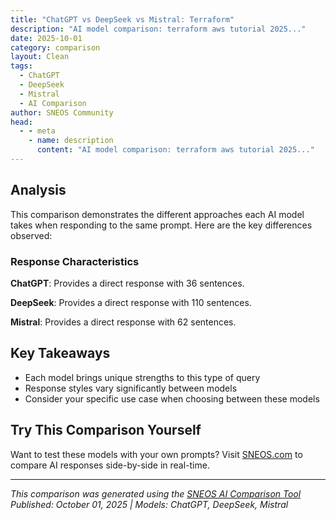 ```yaml
---
title: "ChatGPT vs DeepSeek vs Mistral: Terraform"
description: "AI model comparison: terraform aws tutorial 2025..."
date: 2025-10-01
category: comparison
layout: Clean
tags:
  - ChatGPT
  - DeepSeek
  - Mistral
  - AI Comparison
author: SNEOS Community
head:
  - - meta
    - name: description
      content: "AI model comparison: terraform aws tutorial 2025..."
---
```


<ChatComparison
  title="ChatGPT vs DeepSeek vs Mistral: Terraform"
  prompt="terraform aws tutorial 2025"
  :responses='{
    "ChatGPT": "Sure! Here\u0027s a step-by-step Terraform AWS tutorial updated for 2025, which will help you get started with provisioning AWS infrastructure using Terraform.\n\n---\n\n## Terraform AWS Tutorial 2025\n\n### Prerequisites\n1. **Terraform installed** (v1.5\u002B recommended)\n   - Download: https://www.terraform.io/downloads.html\n2. **AWS Account**\n3. **AWS CLI installed and configured** (optional but recommended)\n   - Install: https://aws.amazon.com/cli/\n   - Configure: \u0060aws configure\u0060\n\n---\n\n### Step 1: Set up your project\nCreate a new directory for your Terraform project and initiate Terraform.\n\n\u0060\u0060\u0060bash\nmkdir terraform-aws-demo\ncd terraform-aws-demo\n\u0060\u0060\u0060\n\nCreate a file named \u0060main.tf\u0060:\n\n\u0060\u0060\u0060hcl\nterraform {\n  required_providers {\n    aws = {\n      source  = \u0022hashicorp/aws\u0022\n      version = \u0022~\u003E 5.0\u0022\n    }\n  }\n  required_version = \u0022\u003E= 1.5.0\u0022\n}\n\nprovider \u0022aws\u0022 {\n  region = \u0022us-east-1\u0022\n}\n\u0060\u0060\u0060\n\n---\n\n### Step 2: Create an AWS EC2 instance\n\nAdd this resource to your \u0060main.tf\u0060 to provision a simple EC2 instance:\n\n\u0060\u0060\u0060hcl\nresource \u0022aws_instance\u0022 \u0022example\u0022 {\n  ami           = \u0022ami-08c40ec9ead489470\u0022  # Amazon Linux 2 AMI in us-east-1 (confirm latest in your region)\n  instance_type = \u0022t2.micro\u0022\n\n  tags = {\n    Name = \u0022TerraformExampleInstance\u0022\n  }\n}\n\u0060\u0060\u0060\n\nNote: Always verify the latest AMI ID for your region from AWS Console or CLI.\n\n---\n\n### Step 3: Initialize Terraform\n\nRun:\n\n\u0060\u0060\u0060bash\nterraform init\n\u0060\u0060\u0060\n\nThis downloads the AWS provider plugin and prepares your project.\n\n---\n\n### Step 4: Plan the deployment\n\nCheck what Terraform will do:\n\n\u0060\u0060\u0060bash\nterraform plan\n\u0060\u0060\u0060\n\nReview the output to verify resources to be created.\n\n---\n\n### Step 5: Apply the configuration\n\nCreate the resources in AWS:\n\n\u0060\u0060\u0060bash\nterraform apply\n\u0060\u0060\u0060\n\nType \u0060yes\u0060 to confirm.\n\nTerraform will provision your EC2 instance.\n\n---\n\n### Step 6: Verify your infrastructure\n\nLog into AWS Console -\u003E EC2 dashboard to verify the instance is running.\n\n---\n\n### Step 7: Clean up (optional)\n\nWhen done, destroy the resources to prevent costs:\n\n\u0060\u0060\u0060bash\nterraform destroy\n\u0060\u0060\u0060\n\nType \u0060yes\u0060 to confirm.\n\n---\n\n## Additional Tips\n\n- **State Management:** Terraform stores state locally by default (\u0060terraform.tfstate\u0060). For team collaboration, consider remote state storage (e.g., S3 backend with DynamoDB lock).\n- **Security:** Never commit AWS credentials or sensitive info to version control.\n- **Variable Usage:** Use variables to parametrize your configurations (see \u0060variables.tf\u0060):\n  \n\u0060\u0060\u0060hcl\nvariable \u0022region\u0022 {\n  description = \u0022AWS region\u0022\n  type        = string\n  default     = \u0022us-east-1\u0022\n}\n\u0060\u0060\u0060\n\nAnd reference it:\n\n\u0060\u0060\u0060hcl\nprovider \u0022aws\u0022 {\n  region = var.region\n}\n\u0060\u0060\u0060\n\n- **Modules:** Break your infrastructure into reusable modules for larger projects.\n  \n---\n\nIf you want, I can provide sample code for those advanced topics or help set up VPCs, IAM roles, S3 buckets, etc. Just ask!",
    "DeepSeek": "I\u0027ll provide you with a comprehensive Terraform AWS tutorial for 2025, covering modern best practices and the latest features.\n\n## Prerequisites\n\n- **Terraform 1.7\u002B** (latest version)\n- **AWS CLI** configured with credentials\n- **Basic AWS knowledge**\n\n## 1. Setup and Installation\n\n### Install Terraform\n\u0060\u0060\u0060bash\n# On macOS\nbrew tap hashicorp/tap\nbrew install hashicorp/tap/terraform\n\n# On Windows (Chocolatey)\nchoco install terraform\n\n# On Linux\nwget -O- https://apt.releases.hashicorp.com/gpg | sudo gpg --dearmor -o /usr/share/keyrings/hashicorp-archive-keyring.gpg\necho \u0022deb [signed-by=/usr/share/keyrings/hashicorp-archive-keyring.gpg] https://apt.releases.hashicorp.com $(lsb_release -cs) main\u0022 | sudo tee /etc/apt/sources.list.d/hashicorp.list\nsudo apt update \u0026\u0026 sudo apt install terraform\n\u0060\u0060\u0060\n\n### Configure AWS CLI\n\u0060\u0060\u0060bash\naws configure\n# Enter your AWS Access Key, Secret Key, region (us-east-1), and output format (json)\n\u0060\u0060\u0060\n\n## 2. Project Structure\n\nCreate the following directory structure:\n\u0060\u0060\u0060\nterraform-aws-project/\n\u251C\u2500\u2500 main.tf\n\u251C\u2500\u2500 variables.tf\n\u251C\u2500\u2500 outputs.tf\n\u251C\u2500\u2500 terraform.tfvars\n\u2514\u2500\u2500 providers.tf\n\u0060\u0060\u0060\n\n## 3. Basic Configuration\n\n### providers.tf\n\u0060\u0060\u0060hcl\nterraform {\n  required_version = \u0022\u003E= 1.7.0\u0022\n  \n  required_providers {\n    aws = {\n      source  = \u0022hashicorp/aws\u0022\n      version = \u0022~\u003E 5.0\u0022\n    }\n  }\n\n  # Optional: Remote State Backend (S3 recommended)\n  backend \u0022s3\u0022 {\n    bucket = \u0022my-terraform-state-2025\u0022\n    key    = \u0022terraform.tfstate\u0022\n    region = \u0022us-east-1\u0022\n    # For state locking\n    dynamodb_table = \u0022terraform-state-locking\u0022\n  }\n}\n\nprovider \u0022aws\u0022 {\n  region = var.aws_region\n  \n  default_tags {\n    tags = {\n      Environment = var.environment\n      Project     = \u0022terraform-tutorial-2025\u0022\n      ManagedBy   = \u0022terraform\u0022\n    }\n  }\n}\n\u0060\u0060\u0060\n\n### variables.tf\n\u0060\u0060\u0060hcl\nvariable \u0022aws_region\u0022 {\n  description = \u0022AWS region\u0022\n  type        = string\n  default     = \u0022us-east-1\u0022\n}\n\nvariable \u0022environment\u0022 {\n  description = \u0022Deployment environment\u0022\n  type        = string\n  default     = \u0022dev\u0022\n  validation {\n    condition     = contains([\u0022dev\u0022, \u0022staging\u0022, \u0022prod\u0022], var.environment)\n    error_message = \u0022Environment must be dev, staging, or prod.\u0022\n  }\n}\n\nvariable \u0022vpc_cidr\u0022 {\n  description = \u0022CIDR block for VPC\u0022\n  type        = string\n  default     = \u002210.0.0.0/16\u0022\n}\n\nvariable \u0022instance_type\u0022 {\n  description = \u0022EC2 instance type\u0022\n  type        = string\n  default     = \u0022t3.micro\u0022\n}\n\nvariable \u0022enable_monitoring\u0022 {\n  description = \u0022Enable CloudWatch monitoring\u0022\n  type        = bool\n  default     = true\n}\n\u0060\u0060\u0060\n\n## 4. Core Infrastructure\n\n### main.tf\n\u0060\u0060\u0060hcl\n# VPC Module (using community module for best practices)\nmodule \u0022vpc\u0022 {\n  source  = \u0022terraform-aws-modules/vpc/aws\u0022\n  version = \u0022~\u003E 5.0\u0022\n\n  name = \u0022main-vpc-${var.environment}\u0022\n  cidr = var.vpc_cidr\n\n  azs             = [\u0022us-east-1a\u0022, \u0022us-east-1b\u0022]\n  private_subnets = [\u002210.0.1.0/24\u0022, \u002210.0.2.0/24\u0022]\n  public_subnets  = [\u002210.0.101.0/24\u0022, \u002210.0.102.0/24\u0022]\n\n  enable_nat_gateway = true\n  enable_vpn_gateway = false\n  single_nat_gateway = var.environment == \u0022dev\u0022 ? true : false\n\n  tags = {\n    Environment = var.environment\n    Terraform   = \u0022true\u0022\n  }\n}\n\n# Security Group\nresource \u0022aws_security_group\u0022 \u0022web_sg\u0022 {\n  name        = \u0022web-sg-${var.environment}\u0022\n  description = \u0022Security group for web servers\u0022\n  vpc_id      = module.vpc.vpc_id\n\n  ingress {\n    description = \u0022HTTP\u0022\n    from_port   = 80\n    to_port     = 80\n    protocol    = \u0022tcp\u0022\n    cidr_blocks = [\u00220.0.0.0/0\u0022]\n  }\n\n  ingress {\n    description = \u0022HTTPS\u0022\n    from_port   = 443\n    to_port     = 443\n    protocol    = \u0022tcp\u0022\n    cidr_blocks = [\u00220.0.0.0/0\u0022]\n  }\n\n  ingress {\n    description = \u0022SSH\u0022\n    from_port   = 22\n    to_port     = 22\n    protocol    = \u0022tcp\u0022\n    cidr_blocks = [\u00220.0.0.0/0\u0022]\n  }\n\n  egress {\n    from_port   = 0\n    to_port     = 0\n    protocol    = \u0022-1\u0022\n    cidr_blocks = [\u00220.0.0.0/0\u0022]\n  }\n\n  tags = {\n    Name = \u0022web-sg-${var.environment}\u0022\n  }\n}\n\n# EC2 Instance with latest Amazon Linux 2023\ndata \u0022aws_ami\u0022 \u0022amazon_linux_2023\u0022 {\n  most_recent = true\n  owners      = [\u0022amazon\u0022]\n\n  filter {\n    name   = \u0022name\u0022\n    values = [\u0022al2023-ami-2023.*-x86_64\u0022]\n  }\n\n  filter {\n    name   = \u0022virtualization-type\u0022\n    values = [\u0022hvm\u0022]\n  }\n}\n\n# IAM Role for EC2\nresource \u0022aws_iam_role\u0022 \u0022ec2_role\u0022 {\n  name = \u0022ec2-role-${var.environment}\u0022\n\n  assume_role_policy = jsonencode({\n    Version = \u00222012-10-17\u0022\n    Statement = [\n      {\n        Action = \u0022sts:AssumeRole\u0022\n        Effect = \u0022Allow\u0022\n        Principal = {\n          Service = \u0022ec2.amazonaws.com\u0022\n        }\n      }\n    ]\n  })\n}\n\nresource \u0022aws_iam_role_policy_attachment\u0022 \u0022ssm_managed_instance\u0022 {\n  role       = aws_iam_role.ec2_role.name\n  policy_arn = \u0022arn:aws:iam::aws:policy/AmazonSSMManagedInstanceCore\u0022\n}\n\nresource \u0022aws_iam_instance_profile\u0022 \u0022ec2_profile\u0022 {\n  name = \u0022ec2-profile-${var.environment}\u0022\n  role = aws_iam_role.ec2_role.name\n}\n\n# EC2 Instance\nresource \u0022aws_instance\u0022 \u0022web_server\u0022 {\n  ami                    = data.aws_ami.amazon_linux_2023.id\n  instance_type          = var.instance_type\n  subnet_id              = module.vpc.public_subnets[0]\n  vpc_security_group_ids = [aws_security_group.web_sg.id]\n  iam_instance_profile   = aws_iam_instance_profile.ec2_profile.name\n\n  user_data = base64encode(\u003C\u003C-EOF\n    #!/bin/bash\n    dnf update -y\n    dnf install -y nginx\n    systemctl start nginx\n    systemctl enable nginx\n    echo \u0022\u003Ch1\u003EHello from Terraform AWS 2025!\u003C/h1\u003E\u0022 \u003E /usr/share/nginx/html/index.html\n  EOF\n  )\n\n  metadata_options {\n    http_endpoint = \u0022enabled\u0022\n    http_tokens   = \u0022required\u0022\n  }\n\n  monitoring = var.enable_monitoring\n\n  tags = {\n    Name = \u0022web-server-${var.environment}\u0022\n  }\n\n  lifecycle {\n    create_before_destroy = true\n    ignore_changes        = [ami]\n  }\n}\n\n# Application Load Balancer\nresource \u0022aws_lb\u0022 \u0022web_alb\u0022 {\n  name               = \u0022web-alb-${var.environment}\u0022\n  internal           = false\n  load_balancer_type = \u0022application\u0022\n  security_groups    = [aws_security_group.web_sg.id]\n  subnets            = module.vpc.public_subnets\n\n  enable_deletion_protection = var.environment == \u0022prod\u0022 ? true : false\n\n  tags = {\n    Environment = var.environment\n  }\n}\n\nresource \u0022aws_lb_target_group\u0022 \u0022web_tg\u0022 {\n  name     = \u0022web-tg-${var.environment}\u0022\n  port     = 80\n  protocol = \u0022HTTP\u0022\n  vpc_id   = module.vpc.vpc_id\n\n  health_check {\n    enabled             = true\n    interval            = 30\n    path                = \u0022/\u0022\n    port                = \u0022traffic-port\u0022\n    protocol            = \u0022HTTP\u0022\n    timeout             = 5\n    healthy_threshold   = 2\n    unhealthy_threshold = 2\n  }\n}\n\nresource \u0022aws_lb_target_group_attachment\u0022 \u0022web_tg_attachment\u0022 {\n  target_group_arn = aws_lb_target_group.web_tg.arn\n  target_id        = aws_instance.web_server.id",
    "Mistral": "Creating a Terraform tutorial for AWS in 2025 involves setting up and managing AWS resources using Terraform, an open-source infrastructure as code (IaC) tool. Below is a step-by-step guide to help you get started with Terraform on AWS. This tutorial assumes you have basic knowledge of AWS and Terraform.\n\n### Prerequisites\n1. **AWS Account**: Ensure you have an AWS account.\n2. **Terraform Installed**: Install Terraform on your local machine. You can download it from the [Terraform website](https://www.terraform.io/downloads.html).\n3. **AWS CLI Installed**: Install the AWS Command Line Interface (CLI) and configure it with your AWS credentials.\n\n### Step 1: Set Up Your Environment\n1. **Install Terraform**:\n   \u0060\u0060\u0060sh\n   # For macOS\n   brew tap hashicorp/tap\n   brew install hashicorp/tap/terraform\n\n   # For Linux\n   sudo apt-get update \u0026\u0026 sudo apt-get install -y gnupg software-properties-common curl\n   curl -fsSL https://apt.releases.hashicorp.com/gpg | sudo apt-key add -\n   sudo apt-add-repository \u0022deb [arch=amd64] https://apt.releases.hashicorp.com $(lsb_release -cs) main\u0022\n   sudo apt-get update \u0026\u0026 sudo apt-get install terraform\n   \u0060\u0060\u0060\n\n2. **Install AWS CLI**:\n   \u0060\u0060\u0060sh\n   # For macOS\n   brew install awscli\n\n   # For Linux\n   sudo apt-get update \u0026\u0026 sudo apt-get install -y awscli\n   \u0060\u0060\u0060\n\n3. **Configure AWS CLI**:\n   \u0060\u0060\u0060sh\n   aws configure\n   \u0060\u0060\u0060\n   Follow the prompts to enter your AWS Access Key, Secret Key, region, and output format.\n\n### Step 2: Create a Terraform Configuration\n1. **Create a Directory for Your Project**:\n   \u0060\u0060\u0060sh\n   mkdir terraform-aws-tutorial\n   cd terraform-aws-tutorial\n   \u0060\u0060\u0060\n\n2. **Create a \u0060main.tf\u0060 File**:\n   \u0060\u0060\u0060hcl\n   provider \u0022aws\u0022 {\n     region = \u0022us-west-2\u0022\n   }\n\n   resource \u0022aws_instance\u0022 \u0022example\u0022 {\n     ami           = \u0022ami-0c55b159cbfafe1f0\u0022 # Amazon Linux 2 AMI (HVM), SSD Volume Type\n     instance_type = \u0022t2.micro\u0022\n\n     tags = {\n       Name = \u0022TerraformExampleInstance\u0022\n     }\n   }\n   \u0060\u0060\u0060\n\n### Step 3: Initialize Terraform\n1. **Initialize the Configuration**:\n   \u0060\u0060\u0060sh\n   terraform init\n   \u0060\u0060\u0060\n\n### Step 4: Plan and Apply the Configuration\n1. **Plan the Infrastructure**:\n   \u0060\u0060\u0060sh\n   terraform plan\n   \u0060\u0060\u0060\n   This command will show you the actions Terraform will take to create the infrastructure.\n\n2. **Apply the Configuration**:\n   \u0060\u0060\u0060sh\n   terraform apply\n   \u0060\u0060\u0060\n   Confirm the action by typing \u0060yes\u0060 when prompted.\n\n### Step 5: Verify the Resources\n1. **Check AWS Console**:\n   Go to the AWS Management Console and verify that the EC2 instance has been created.\n\n2. **Use AWS CLI**:\n   \u0060\u0060\u0060sh\n   aws ec2 describe-instances --instance-ids \u003Cinstance-id\u003E\n   \u0060\u0060\u0060\n\n### Step 6: Modify the Configuration\n1. **Update \u0060main.tf\u0060**:\n   \u0060\u0060\u0060hcl\n   resource \u0022aws_instance\u0022 \u0022example\u0022 {\n     ami           = \u0022ami-0c55b159cbfafe1f0\u0022\n     instance_type = \u0022t2.micro\u0022\n\n     tags = {\n       Name = \u0022TerraformExampleInstance\u0022\n       Environment = \u0022Dev\u0022\n     }\n   }\n   \u0060\u0060\u0060\n\n2. **Plan and Apply the Changes**:\n   \u0060\u0060\u0060sh\n   terraform plan\n   terraform apply\n   \u0060\u0060\u0060\n\n### Step 7: Destroy the Resources\n1. **Destroy the Infrastructure**:\n   \u0060\u0060\u0060sh\n   terraform destroy\n   \u0060\u0060\u0060\n   Confirm the action by typing \u0060yes\u0060 when prompted.\n\n### Additional Tips\n- **State Management**: Use remote backends like AWS S3 and DynamoDB for state management in a team environment.\n- **Modules**: Break down your configuration into reusable modules.\n- **Variables**: Use variables to make your configuration more flexible.\n- **Outputs**: Use outputs to expose information about your infrastructure.\n\n### Example with Variables and Outputs\n1. **Create \u0060variables.tf\u0060**:\n   \u0060\u0060\u0060hcl\n   variable \u0022instance_type\u0022 {\n     description = \u0022The type of instance to start\u0022\n     type        = string\n     default     = \u0022t2.micro\u0022\n   }\n\n   variable \u0022ami\u0022 {\n     description = \u0022The AMI to use for the instance\u0022\n     type        = string\n     default     = \u0022ami-0c55b159cbfafe1f0\u0022\n   }\n   \u0060\u0060\u0060\n\n2. **Update \u0060main.tf\u0060**:\n   \u0060\u0060\u0060hcl\n   provider \u0022aws\u0022 {\n     region = \u0022us-west-2\u0022\n   }\n\n   resource \u0022aws_instance\u0022 \u0022example\u0022 {\n     ami           = var.ami\n     instance_type = var.instance_type\n\n     tags = {\n       Name = \u0022TerraformExampleInstance\u0022\n     }\n   }\n   \u0060\u0060\u0060\n\n3. **Create \u0060outputs.tf\u0060**:\n   \u0060\u0060\u0060hcl\n   output \u0022instance_id\u0022 {\n     description = \u0022The ID of the EC2 instance\u0022\n     value       = aws_instance.example.id\n   }\n\n   output \u0022instance_public_ip\u0022 {\n     description = \u0022The public IP of the EC2 instance\u0022\n     value       = aws_instance.example.public_ip\n   }\n   \u0060\u0060\u0060\n\n4. **Plan and Apply**:\n   \u0060\u0060\u0060sh\n   terraform plan\n   terraform apply\n   \u0060\u0060\u0060\n\n### Conclusion\nThis tutorial provides a basic introduction to using Terraform with AWS. As you become more comfortable with Terraform, you can explore more advanced features such as modules, state management, and remote backends. Happy coding!"
  }'
  published-date="19:49"
/>

## Analysis

This comparison demonstrates the different approaches each AI model takes when responding to the same prompt. Here are the key differences observed:

### Response Characteristics

**ChatGPT**: Provides a direct response with 36 sentences. 

**DeepSeek**: Provides a direct response with 110 sentences. 

**Mistral**: Provides a direct response with 62 sentences. 

## Key Takeaways

- Each model brings unique strengths to this type of query
- Response styles vary significantly between models
- Consider your specific use case when choosing between these models

## Try This Comparison Yourself

Want to test these models with your own prompts? Visit [SNEOS.com](https://sneos.com) to compare AI responses side-by-side in real-time.

---

*This comparison was generated using the [SNEOS AI Comparison Tool](https://sneos.com)*
*Published: October 01, 2025 | Models: ChatGPT, DeepSeek, Mistral*
